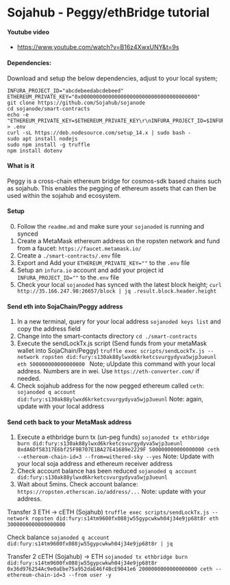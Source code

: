 # Sojahub - Peggy/ethBridge tutorial  

#### Youtube video

* https://www.youtube.com/watch?v=B16z4XwxUNY&t=9s

#### Dependencies:

Download and setup the below dependencies, adjust to your local system;

```
INFURA_PROJECT_ID="abcdebeedabcdebeed"
ETHEREUM_PRIVATE_KEY="0x00000000000000000000000000000000000000"
git clone https://github.com/Sojahub/sojanode
cd sojanode/smart-contracts
echo -e "ETHEREUM_PRIVATE_KEY=$ETHEREUM_PRIVATE_KEY\r\nINFURA_PROJECT_ID=$INFURA_PROJECT_ID" > .env
curl -sL https://deb.nodesource.com/setup_14.x | sudo bash -
sudo apt install nodejs
sudo npm install -g truffle
npm install dotenv
```

#### What is it

Peggy is a cross-chain ethereum bridge for cosmos-sdk based chains such as sojahub. This enables the pegging of ethereum assets that can then be used within the sojahub and ecosystem. 
#### Setup 
0. Follow the `readme.md` and make sure your `sojanoded` is running and synced 
1. Create a MetaMask ethereum address on the ropsten network and fund from a faucet: `https://faucet.metamask.io/`
2. Create a `./smart-contracts/.env` file
3. Export and Add your `ETHEREUM_PRIVATE_KEY=""` to the `.env` file
4. Setup an `infura.io` account and add your project id `INFURA_PROJECT_ID=""` to the`.env` file 
4. Check your local `sojanoded` has synced with the latest block height; ` curl http://35.166.247.98:26657/block | jq .result.block.header.height
`
#### Send eth into SojaChain/Peggy address 
1. In a new terminal, query for your local address `sojanoded keys list` and copy the address field
2. Change into the smart-contacts directory `cd ./smart-contracts` 
3. Execute the sendLockTx.js script (Send funds from your metaMask wallet into SojaChain/Peggy) `truffle exec scripts/sendLockTx.js --network ropsten did:fury:s130ak88ylwxd6krketcsvurgydyva5wjp3ueunl eth 500000000000000000
` Note; uUpdate this command with your local address. Numbers are in wei. Use `https://eth-converter.com/` if needed. 
4. Check sojahub address for the now pegged ethereum called `ceth`:  ` sojanoded q account did:fury:s130ak88ylwxd6krketcsvurgydyva5wjp3ueunl`  Note: again, update with your local address
#### Send ceth back to your MetaMask address
1. Execute a ethbridge burn tx (un-peg funds) `sojanoded tx ethbridge burn did:fury:s130ak88ylwxd6krketcsvurgydyva5wjp3ueunl 0xdA6Df58317E6bf25F9B707E1BA27E41689e2229F 500000000000000000 ceth --ethereum-chain-id=3 --from=withered-sky --yes` Note: Update with your local soja address and ethereum receiver address
2. Check account balance has been reduced `sojanoded q account did:fury:s130ak88ylwxd6krketcsvurgydyva5wjp3ueunl`
3. Wait about 5mins. Check account balance: `https://ropsten.etherscan.io/address/...` Note: update with your address.

Transfer 3 ETH -> cETH (Sojahub)
`truffle exec scripts/sendLockTx.js --network ropsten did:fury:s14tm9600fx088jw55gypcwkwh04j34e9jp68t8r eth 3000000000000000000`

Check balance
`sojanoded q account did:fury:s14tm9600fx088jw55gypcwkwh04j34e9jp68t8r | jq`

Transfer 2 cETH (Sojahub) -> ETH
`sojanoded tx ethbridge burn did:fury:s14tm9600fx088jw55gypcwkwh04j34e9jp68t8r 0x36d976254Ac9e0aEbe75a952daE46f4BcE9041e6 2000000000000000000 ceth --ethereum-chain-id=3 --from user -y`



